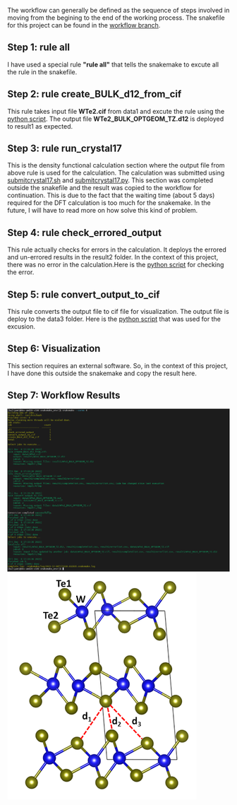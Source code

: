 The workflow can generally be defined as the sequence of steps involved in moving from the begining to the end of the working process. The snakefile for this project can be found in the [workflow branch](https://github.com/ibuliyaminu/Computational_Workflow_Project_for_2D_Materials/blob/Workflow/snakemake_envr/Snakefile).

## Step 1: rule all

I have used a special rule **"rule all"** that tells the snakemake to excute all the rule in the snakefile.

## Step 2: rule create_BULK_d12_from_cif

This rule takes input file **WTe2.cif** from data1 and excute the rule using the [python script](https://github.com/ibuliyaminu/Computational_Workflow_Project_for_2D_Materials/blob/Workflow/snakemake_envr/scripts/create_BULK_d12_from_cif.py). The output file **WTe2_BULK_OPTGEOM_TZ.d12** is deployed to result1 as expected.

## Step 3: rule run_crystal17

This is the density functional calculation section where the output file from above rule is used for the calculation. The calculation was submitted using [submitcrystal17.sh](https://github.com/ibuliyaminu/Computational_Workflow_Project_for_2D_Materials/blob/Workflow/snakemake_envr/scripts/submitcrystal17.sh) and [submitcrystal17.py](https://github.com/ibuliyaminu/Computational_Workflow_Project_for_2D_Materials/blob/Workflow/snakemake_envr/scripts/submitcrystal17.py). This section was completed outside the snakefile and the result was copied to the workflow for continuation. This is due to the fact that the waiting time (about 5 days) required for the DFT calculation is too much for the snakemake. In the future, I will have to read more on how solve this kind of problem.

## Step 4: rule check_errored_output

This rule actually checks for errors in the calculation. It deploys the errored and un-errored results in the result2 folder. In the context of this project, there was no error in the calculation.Here is the [python script](https://github.com/ibuliyaminu/Computational_Workflow_Project_for_2D_Materials/blob/Workflow/snakemake_envr/scripts/updatelists.py) for checking the error.

## Step 5: rule convert_output_to_cif

This rule converts the output file to cif file for visualization. The output file is deploy to the data3 folder. Here is the [python script](https://github.com/ibuliyaminu/Computational_Workflow_Project_for_2D_Materials/blob/Workflow/snakemake_envr/scripts/CRYSTAL2cif.py) that was used for the excusion.

## Step 6: Visualization

This section requires an external software. So, in the context of this project, I have done this outside the snakemake and copy the result here.

## Step 7: Workflow Results

![alt text](img/Screenshot_Workflow.PNG)
![alt text](img/WTe2_OPT.png)
